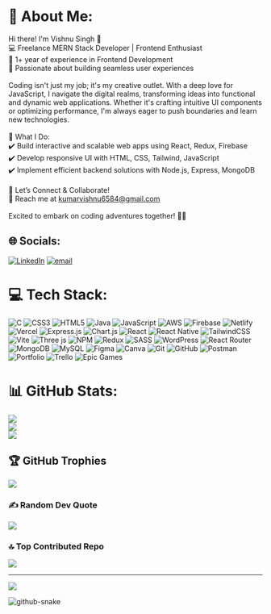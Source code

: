 # 💫 About Me:
Hi there! I'm Vishnu Singh 👋<br>💻 Freelance MERN Stack Developer | Frontend Enthusiast<br>🔹 1+ year of experience in Frontend Development<br>🔹 Passionate about building seamless user experiences<br><br>Coding isn't just my job; it's my creative outlet. With a deep love for JavaScript, I navigate the digital realms, transforming ideas into functional and dynamic web applications. Whether it's crafting intuitive UI components or optimizing performance, I'm always eager to push boundaries and learn new technologies.<br><br>🚀 What I Do:<br>✔️ Build interactive and scalable web apps using React, Redux, Firebase<br>✔️ Develop responsive UI with HTML, CSS, Tailwind, JavaScript<br>✔️ Implement efficient backend solutions with Node.js, Express, MongoDB<br><br>🔗 Let’s Connect & Collaborate!<br>📧 Reach me at kumarvishnu6584@gmail.com<br><br>Excited to embark on coding adventures together! 🚀✨


## 🌐 Socials:
[![LinkedIn](https://img.shields.io/badge/LinkedIn-%230077B5.svg?logo=linkedin&logoColor=white)](https://www.linkedin.com/in/vishnu-singh-790b621bb/) [![email](https://img.shields.io/badge/Email-D14836?logo=gmail&logoColor=white)](mailto:kumarvishnu65834@gmail.com) 

# 💻 Tech Stack:
![C](https://img.shields.io/badge/c-%2300599C.svg?style=plastic&logo=c&logoColor=white) ![CSS3](https://img.shields.io/badge/css3-%231572B6.svg?style=plastic&logo=css3&logoColor=white) ![HTML5](https://img.shields.io/badge/html5-%23E34F26.svg?style=plastic&logo=html5&logoColor=white) ![Java](https://img.shields.io/badge/java-%23ED8B00.svg?style=plastic&logo=openjdk&logoColor=white) ![JavaScript](https://img.shields.io/badge/javascript-%23323330.svg?style=plastic&logo=javascript&logoColor=%23F7DF1E) ![AWS](https://img.shields.io/badge/AWS-%23FF9900.svg?style=plastic&logo=amazon-aws&logoColor=white) ![Firebase](https://img.shields.io/badge/firebase-%23039BE5.svg?style=plastic&logo=firebase) ![Netlify](https://img.shields.io/badge/netlify-%23000000.svg?style=plastic&logo=netlify&logoColor=#00C7B7) ![Vercel](https://img.shields.io/badge/vercel-%23000000.svg?style=plastic&logo=vercel&logoColor=white) ![Express.js](https://img.shields.io/badge/express.js-%23404d59.svg?style=plastic&logo=express&logoColor=%2361DAFB) ![Chart.js](https://img.shields.io/badge/chart.js-F5788D.svg?style=plastic&logo=chart.js&logoColor=white) ![React](https://img.shields.io/badge/react-%2320232a.svg?style=plastic&logo=react&logoColor=%2361DAFB) ![React Native](https://img.shields.io/badge/react_native-%2320232a.svg?style=plastic&logo=react&logoColor=%2361DAFB) ![TailwindCSS](https://img.shields.io/badge/tailwindcss-%2338B2AC.svg?style=plastic&logo=tailwind-css&logoColor=white) ![Vite](https://img.shields.io/badge/vite-%23646CFF.svg?style=plastic&logo=vite&logoColor=white) ![Three js](https://img.shields.io/badge/threejs-black?style=plastic&logo=three.js&logoColor=white) ![NPM](https://img.shields.io/badge/NPM-%23CB3837.svg?style=plastic&logo=npm&logoColor=white) ![Redux](https://img.shields.io/badge/redux-%23593d88.svg?style=plastic&logo=redux&logoColor=white) ![SASS](https://img.shields.io/badge/SASS-hotpink.svg?style=plastic&logo=SASS&logoColor=white) ![WordPress](https://img.shields.io/badge/WordPress-%23117AC9.svg?style=plastic&logo=WordPress&logoColor=white) ![React Router](https://img.shields.io/badge/React_Router-CA4245?style=plastic&logo=react-router&logoColor=white) ![MongoDB](https://img.shields.io/badge/MongoDB-%234ea94b.svg?style=plastic&logo=mongodb&logoColor=white) ![MySQL](https://img.shields.io/badge/mysql-4479A1.svg?style=plastic&logo=mysql&logoColor=white) ![Figma](https://img.shields.io/badge/figma-%23F24E1E.svg?style=plastic&logo=figma&logoColor=white) ![Canva](https://img.shields.io/badge/Canva-%2300C4CC.svg?style=plastic&logo=Canva&logoColor=white) ![Git](https://img.shields.io/badge/git-%23F05033.svg?style=plastic&logo=git&logoColor=white) ![GitHub](https://img.shields.io/badge/github-%23121011.svg?style=plastic&logo=github&logoColor=white) ![Postman](https://img.shields.io/badge/Postman-FF6C37?style=plastic&logo=postman&logoColor=white) ![Portfolio](https://img.shields.io/badge/Portfolio-%23000000.svg?style=plastic&logo=firefox&logoColor=#FF7139) ![Trello](https://img.shields.io/badge/Trello-%23026AA7.svg?style=plastic&logo=Trello&logoColor=white) ![Epic Games](https://img.shields.io/badge/epicgames-%23313131.svg?style=plastic&logo=epicgames&logoColor=white)
# 📊 GitHub Stats:
![](https://github-readme-stats.vercel.app/api?username=Vishnnsingh&theme=dark&hide_border=false&include_all_commits=false&count_private=false)<br/>
![](https://github-readme-streak-stats.herokuapp.com/?user=Vishnnsingh&theme=dark&hide_border=false)<br/>
![](https://github-readme-stats.vercel.app/api/top-langs/?username=Vishnnsingh&theme=dark&hide_border=false&include_all_commits=false&count_private=false&layout=compact)

## 🏆 GitHub Trophies
![](https://github-profile-trophy.vercel.app/?username=Vishnnsingh&theme=radical&no-frame=false&no-bg=false&margin-w=4)

### ✍️ Random Dev Quote
![](https://quotes-github-readme.vercel.app/api?type=horizontal&theme=dark)

### 🔝 Top Contributed Repo
![](https://github-contributor-stats.vercel.app/api?username=Vishnnsingh&limit=5&theme=dark&combine_all_yearly_contributions=true)

---
[![](https://visitcount.itsvg.in/api?id=Vishnnsingh&icon=2&color=0)](https://visitcount.itsvg.in)


<picture>
  <source media="(prefers-color-scheme: dark)" srcset="https://raw.Vishnnsingh.com/Vishnu-Singh/Vishnnsingh/output/github-snake-dark.svg" />
  <source media="(prefers-color-scheme: light)" srcset="https://raw.Vishnnsingh.com/Vishnu-Singh/Vishnnsingh/output/github-snake.svg" />
  <img alt="github-snake" src="https://raw.Vishnnsingh.com/Vishnnsingh/Vishnnsingh/output/github-snake.svg" />
</picture>
<!-- Proudly created with GPRM ( https://gprm.itsvg.in ) -->
